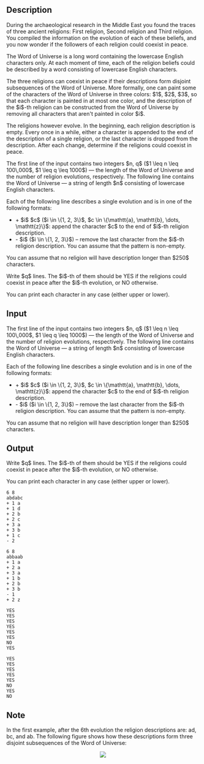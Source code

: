 ## Description

<div><p>During the archaeological research in the Middle East you found the traces of three ancient religions: First religion, Second religion and Third religion. You compiled the information on the evolution of each of these beliefs, and you now wonder if the followers of each religion could coexist in peace.</p><p>The <span class="tex-font-style-underline">Word of Universe</span> is a long word containing the lowercase English characters only. At each moment of time, each of the religion beliefs could be described by a word consisting of lowercase English characters.</p><p>The three religions can coexist in peace if their descriptions form disjoint subsequences of the <span class="tex-font-style-underline">Word of Universe</span>. More formally, one can paint some of the characters of the <span class="tex-font-style-underline">Word of Universe</span> in three colors: $1$, $2$, $3$, so that each character is painted in <span class="tex-font-style-underline">at most</span> one color, and the description of the $i$-th religion can be constructed from the <span class="tex-font-style-underline">Word of Universe</span> by removing all characters that aren't painted in color $i$.</p><p>The religions however evolve. In the beginning, each religion description is empty. Every once in a while, either a character is appended to the end of the description of a single religion, or the last character is dropped from the description. After each change, determine if the religions could coexist in peace.</p></div><div class="input-specification"><p>The first line of the input contains two integers $n, q$ ($1 \leq n \leq 100\,000$, $1 \leq q \leq 1000$) — the length of the <span class="tex-font-style-underline">Word of Universe</span> and the number of religion evolutions, respectively. The following line contains the <span class="tex-font-style-underline">Word of Universe</span> — a string of length $n$ consisting of lowercase English characters.</p><p>Each of the following line describes a single evolution and is in one of the following formats: </p><ul> <li> <span class="tex-font-style-tt">+</span> $i$ $c$ ($i \in \{1, 2, 3\}$, $c \in \{\mathtt{a}, \mathtt{b}, \dots, \mathtt{z}\}$: append the character $c$ to the end of $i$-th religion description. </li><li> <span class="tex-font-style-tt">-</span> $i$ ($i \in \{1, 2, 3\}$) – remove the last character from the $i$-th religion description. You can assume that the pattern is non-empty. </li></ul><p>You can assume that no religion will have description longer than $250$ characters.</p></div><div class="output-specification"><p>Write $q$ lines. The $i$-th of them should be <span class="tex-font-style-tt">YES</span> if the religions could coexist in peace after the $i$-th evolution, or <span class="tex-font-style-tt">NO</span> otherwise.</p><p>You can print each character in any case (either upper or lower).</p></div>

## Input

<p>The first line of the input contains two integers $n, q$ ($1 \leq n \leq 100\,000$, $1 \leq q \leq 1000$) — the length of the <span class="tex-font-style-underline">Word of Universe</span> and the number of religion evolutions, respectively. The following line contains the <span class="tex-font-style-underline">Word of Universe</span> — a string of length $n$ consisting of lowercase English characters.</p><p>Each of the following line describes a single evolution and is in one of the following formats: </p><ul> <li> <span class="tex-font-style-tt">+</span> $i$ $c$ ($i \in \{1, 2, 3\}$, $c \in \{\mathtt{a}, \mathtt{b}, \dots, \mathtt{z}\}$: append the character $c$ to the end of $i$-th religion description. </li><li> <span class="tex-font-style-tt">-</span> $i$ ($i \in \{1, 2, 3\}$) – remove the last character from the $i$-th religion description. You can assume that the pattern is non-empty. </li></ul><p>You can assume that no religion will have description longer than $250$ characters.</p>

## Output

<p>Write $q$ lines. The $i$-th of them should be <span class="tex-font-style-tt">YES</span> if the religions could coexist in peace after the $i$-th evolution, or <span class="tex-font-style-tt">NO</span> otherwise.</p><p>You can print each character in any case (either upper or lower).</p>





```input1
6 8
abdabc
+ 1 a
+ 1 d
+ 2 b
+ 2 c
+ 3 a
+ 3 b
+ 1 c
- 2
```




```input2
6 8
abbaab
+ 1 a
+ 2 a
+ 3 a
+ 1 b
+ 2 b
+ 3 b
- 1
+ 2 z
```




```output1
YES
YES
YES
YES
YES
YES
NO
YES
```




```output2
YES
YES
YES
YES
YES
NO
YES
NO
```



## Note

<p>In the first example, after the 6th evolution the religion descriptions are: <span class="tex-font-style-tt">ad</span>, <span class="tex-font-style-tt">bc</span>, and <span class="tex-font-style-tt">ab</span>. The following figure shows how these descriptions form three disjoint subsequences of the <span class="tex-font-style-underline">Word of Universe</span>:</p><center> <img class="tex-graphics" src="file://eLkRCvTS.png" style="max-width: 100.0%;max-height: 100.0%;"> </center>
